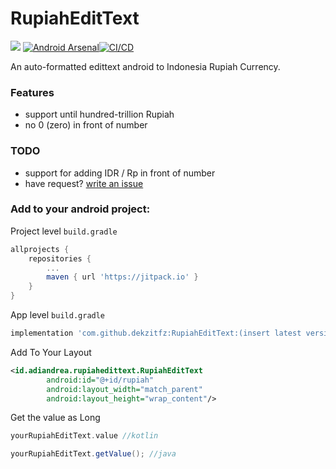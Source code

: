 # RupiahEditText

[![](https://jitpack.io/v/dekzitfz/RupiahEditText.svg)](https://jitpack.io/#dekzitfz/RupiahEditText) [![Android Arsenal](https://img.shields.io/badge/Android%20Arsenal-RupiahEditText-brightgreen.svg?style=flat)](https://android-arsenal.com/details/1/8038)[![CI/CD](https://github.com/dekzitfz/RupiahEditText/actions/workflows/master.yml/badge.svg?branch=master)](https://github.com/dekzitfz/RupiahEditText/actions/workflows/master.yml)

An auto-formatted edittext android to Indonesia Rupiah Currency.

### Features

- support until hundred-trillion Rupiah
- no 0 (zero) in front of number

### TODO

- support for adding IDR / Rp in front of number
- have request? [write an issue](https://github.com/dekzitfz/RupiahEditText/issues/new)

### Add to your android project:

Project level `build.gradle`
```groovy
allprojects {
    repositories {
        ...
        maven { url 'https://jitpack.io' }
    }
}
```

App level `build.gradle`
```groovy
implementation 'com.github.dekzitfz:RupiahEditText:(insert latest version)'
```

Add To Your Layout
```xml
<id.adiandrea.rupiahedittext.RupiahEditText
        android:id="@+id/rupiah"
        android:layout_width="match_parent"
        android:layout_height="wrap_content"/>
```

Get the value as Long
```kotlin
yourRupiahEditText.value //kotlin
```

```java
yourRupiahEditText.getValue(); //java
```